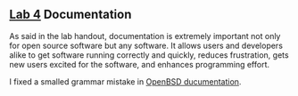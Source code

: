 ## [Lab 4](http://rcos.github.io/CSCI2963-01/?content=labs&mode=details&page=Labs%2FLab4.Md&sha=0f3d3dd9d0a8df71f9a363a41c6945da8e50add4) Documentation

As said in the lab handout, documentation is extremely important not only for open source software but any software. It allows users and developers alike to get software running correctly and quickly, reduces frustration, gets new users excited for the software, and enhances programming effort.

I fixed a smalled grammar mistake in [OpenBSD ducumentation](http://www.openbsd.org/faq/pf/carp.html). 